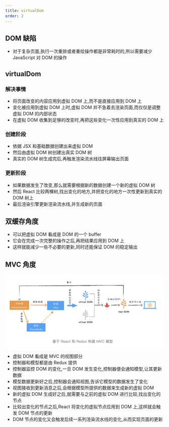 ```yaml
---
title: virtualDom
order: 2
---
```


## DOM 缺陷

- 对于复杂页面,执行一次重排或者重绘操作都是非常耗时的,所以需要减少 JavaScript 对 DOM 的操作

## virtualDom

### 解决事情

- 将页面改变的内容应用到虚拟 DOM 上,而不是直接应用到 DOM 上
- 变化被应用到虚拟 DOM 上时,虚拟 DOM 并不急着去渲染页面,而仅仅是调整虚拟 DOM 的内部状态
- 在虚拟 DOM 收集到足够的改变时,再把这些变化一次性应用到真实的 DOM 上

### 创建阶段

- 依据 JSX 和基础数据创建出来虚拟 DOM
- 然后由虚拟 DOM 树创建出真实 DOM 树
- 真实的 DOM 树生成完后,再触发渲染流水线往屏幕输出页面

### 更新阶段

- 如果数据发生了改变,那么就需要根据新的数据创建一个新的虚拟 DOM 树
- 然后 React 比较两棵树,找出变化的地方,并把变化的地方一次性更新到真实的 DOM 树上
- 最后渲染引擎更新渲染流水线,并生成新的页面

## 双缓存角度

- 可以把虚拟 DOM 看成是 DOM 的一个 buffer
- 它会在完成一次完整的操作之后,再把结果应用到 DOM 上
- 这样就能减少一些不必要的更新,同时还能保证 DOM 的稳定输出

## MVC 角度

![](../../assets/frame/virtualDomMVC.png)

- 虚拟 DOM 看成是 MVC 的视图部分
- 控制器和模型都是由 Redux 提供
- 控制器监控 DOM 的变化,一旦 DOM 发生变化,控制器便会通知模型,让其更新数据
- 模型数据更新好之后,控制器会通知视图,告诉它模型的数据发生了变化
- 视图接收到更新消息之后,会根据模型所提供的数据来生成新的虚拟 DOM
- 新的虚拟 DOM 生成好之后,就需要与之前的虚拟 DOM 进行比较,找出变化的节点
- 比较出变化的节点之后,React 将变化的虚拟节点应用到 DOM 上,这样就会触发 DOM 节点的更新
- DOM 节点的变化又会触发后续一系列渲染流水线的变化,从而实现页面的更新
